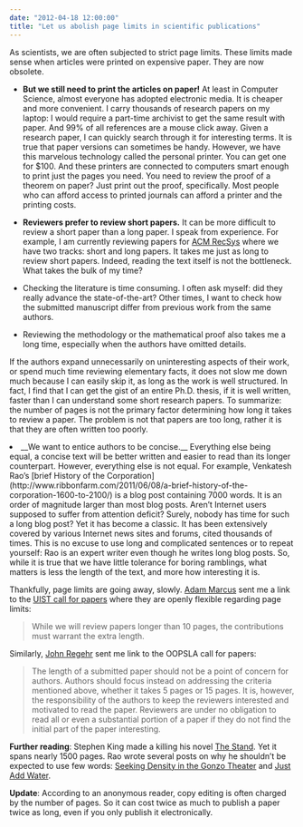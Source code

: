 ```yaml
---
date: "2012-04-18 12:00:00"
title: "Let us abolish page limits in scientific publications"
---
```




As scientists, we are often subjected to strict page limits. These limits made sense when articles were printed on expensive paper. They are now obsolete.

- __But we still need to print the articles on paper!__ At least in Computer Science, almost everyone has adopted electronic media. It is cheaper and more convenient. I carry thousands of research papers on my laptop: I would require a part-time archivist to get the same result with paper. And 99% of all references are a mouse click away. Given a research paper, I can quickly search through it for interesting terms. It is true that paper versions can sometimes be handy. However, we have this marvelous technology called the personal printer. You can get one for $100. And these printers are connected to computers smart enough to print just the pages you need. You need to review the proof of a theorem on paper? Just print out the proof, specifically. Most people who can afford access to printed journals can afford a printer and the printing costs.
- __Reviewers prefer to review short papers.__ It can be more difficult to review a short paper than a long paper. I speak from experience. For example, I am currently reviewing papers for [ACM RecSys](http://recsys.acm.org/recsys12/) where we have two tracks: short and long papers. It takes me just as long to review short papers. Indeed, reading the text itself is not the bottleneck. What takes the bulk of my time?

- Checking the literature is time consuming. I often ask myself: did they really advance the state-of-the-art? Other times, I want to check how the submitted manuscript differ from previous work from the same authors.
- Reviewing the methodology or the mathematical proof also takes me a long time, especially when the authors have omitted details.


 If the authors expand unnecessarily on uninteresting aspects of their work, or spend much time reviewing elementary facts, it does not slow me down much because I can easily skip it, as long as the work is well structured. In fact, I find that I can get the gist of an entire Ph.D. thesis, if it is well written, faster than I can understand some short research papers. To summarize: the number of pages is not the primary factor determining how long it takes to review a paper. The problem is not that papers are too long, rather it is that they are often written too poorly.
<li>__We want to entice authors to be concise.__ Everything else being equal, a concise text will be better written and easier to read than its longer counterpart. However, everything else is not equal. For example, Venkatesh Rao&rsquo;s [brief History of the Corporation](http://www.ribbonfarm.com/2011/06/08/a-brief-history-of-the-corporation-1600-to-2100/) is a blog post containing 7000 words. It is an order of magnitude larger than most blog posts. Aren&rsquo;t Internet users supposed to suffer from attention deficit? Surely, nobody has time for such a long blog post? Yet it has become a classic. It has been extensively covered by various Internet news sites and forums, cited thousands of times. This is no excuse to use long and complicated sentences or to repeat yourself: Rao is an expert writer even though he writes long blog posts. So, while it is true that we have little tolerance for boring ramblings, what matters is less the length of the text, and more how interesting it is. 


Thankfully, page limits are going away, slowly. [Adam Marcus](http://marcua.net/) sent me a link to the [UIST call for papers](http://uist.acm.org/uist2012/cfp.html) where they are openly flexible regarding page limits:

>  While we will review papers longer than 10 pages, the contributions must warrant the extra length.

Similarly, [John Regehr](http://www.cs.utah.edu/~regehr/) sent me link to the OOPSLA call for papers:

> The length of a submitted paper should not be a point of concern for authors. Authors should focus instead on addressing the criteria mentioned above, whether it takes 5 pages or 15 pages. It is, however, the responsibility of the authors to keep the reviewers interested and motivated to read the paper. Reviewers are under no obligation to read all or even a substantial portion of a paper if they do not find the initial part of the paper interesting.


__Further reading__: Stephen King made a killing his novel [The Stand](https://www.amazon.com/The-Stand-Stephen-King/dp/0307743683). Yet it spans nearly 1500 pages. Rao wrote several posts on why he shouldn&rsquo;t be expected to use few words: [Seeking Density in the Gonzo Theater](http://www.ribbonfarm.com/2012/01/11/seeking-density-in-the-gonzo-theater/) and [Just Add Water](http://www.ribbonfarm.com/2012/02/29/just-add-water/).

__Update__: According to an anonymous reader, copy editing is often charged by the number of pages. So it can cost twice as much to publish a paper twice as long, even if you only publish it electronically.

